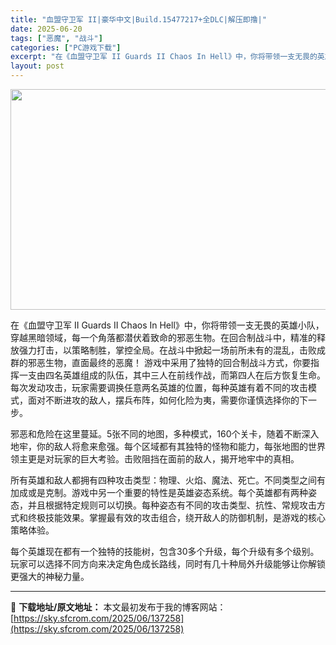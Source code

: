 ```yaml
---
title: "血盟守卫军 II|豪华中文|Build.15477217+全DLC|解压即撸|"
date: 2025-06-20
tags: ["恶魔", "战斗"]
categories: ["PC游戏下载"]
excerpt: "在《血盟守卫军 II Guards II Chaos In Hell》中，你将带领一支无畏的英雄小队，穿越黑暗领域，每一个角落都潜伏着致命的邪恶生物。在回合制战斗中，精准的释放强力打击，以策略制胜，掌控全局。在战斗中掀起一场前所未有的混乱，击败成群的邪恶生物，直面最终的恶魔！ 游戏中采用了独特的回合&hellip;"
layout: post
---
```


<img class="aligncenter size-full wp-image-137259" src="https://sky.sfcrom.com/wp-content/uploads/2025/06/2025062003045423.webp" alt="" width="616" height="353" />

在《血盟守卫军 II Guards II Chaos In Hell》中，你将带领一支无畏的英雄小队，穿越黑暗领域，每一个角落都潜伏着致命的邪恶生物。在回合制战斗中，精准的释放强力打击，以策略制胜，掌控全局。在战斗中掀起一场前所未有的混乱，击败成群的邪恶生物，直面最终的恶魔！
游戏中采用了独特的回合制战斗方式，你要指挥一支由四名英雄组成的队伍，其中三人在前线作战，而第四人在后方恢复生命。每次发动攻击，玩家需要调换任意两名英雄的位置，每种英雄有着不同的攻击模式，面对不断进攻的敌人，摆兵布阵，如何化险为夷，需要你谨慎选择你的下一步。

邪恶和危险在这里蔓延。5张不同的地图，多种模式，160个关卡，随着不断深入地牢，你的敌人将愈来愈强。每个区域都有其独特的怪物和能力，每张地图的世界领主更是对玩家的巨大考验。击败阻挡在面前的敌人，揭开地牢中的真相。

所有英雄和敌人都拥有四种攻击类型：物理、火焰、魔法、死亡。不同类型之间有加成或是克制。游戏中另一个重要的特性是英雄姿态系统。每个英雄都有两种姿态，并且根据特定规则可以切换。每种姿态有不同的攻击类型、抗性、常规攻击方式和终极技能效果。掌握最有效的攻击组合，绕开敌人的防御机制，是游戏的核心策略体验。

每个英雄现在都有一个独特的技能树，包含30多个升级，每个升级有多个级别。玩家可以选择不同方向来决定角色成长路线，同时有几十种局外升级能够让你解锁更强大的神秘力量。

---
📖 **下载地址/原文地址：** 本文最初发布于我的博客网站：[https://sky.sfcrom.com/2025/06/137258](https://sky.sfcrom.com/2025/06/137258)
